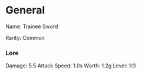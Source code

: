 # General
Name: Trainee Sword

Rarity: Common

### Lore
Damage: 5.5
Attack Speed: 1.0s
Worth: 1.2g
Level: 1/3
